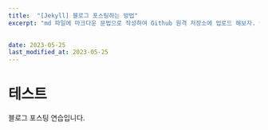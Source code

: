 ```yaml
---
title:  "[Jekyll] 블로그 포스팅하는 방법"
excerpt: "md 파일에 마크다운 문법으로 작성하여 Github 원격 저장소에 업로드 해보자. 에디터는 Visual Studio code 사용! 로컬 서버에서 확인도 해보자. "

 
date: 2023-05-25
last_modified_at: 2023-05-25
---
```


# 테스트
블로그 포스팅 연습입니다.
